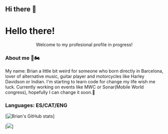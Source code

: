 ## Hi there 👋

# Hello there!
<center>Welcome to my profesional profile in progress!</center>


### About me 🎸🏍

My name: Brian a little bit weird for someone who born directly in Barcelona, 
lover of alternative music, guitar player and motorcycles like Harley Davidson or Indian.
I'm starting to learn code for change my life wish me luck.
Currently working on events like MWC or Sonar(Mobile World congress), hopefully I can change it soon.🤪

### Languages: ES/CAT/ENG


[![Brian's GitHub stats](https://github-readme-stats.vercel.app/api?username=Bl00dyXIII)]

[![](https://img.shields.io/badgeHTML5?style=for-the-badge&logo=HTML5&logoColor=F7DF1E)]
